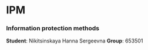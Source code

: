 # IPM
### Information protection methods

__Student__: Nikitsinskaya Hanna Sergeevna
__Group__: 653501
